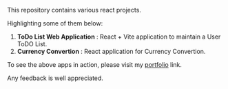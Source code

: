 This repository contains various react projects.

Highlighting some of them below:

1. **ToDo List Web Application** : React + Vite application to maintain a User ToDO List.
2. **Currency Convertion** : React application for Currency Convertion.

To see the above apps in action, please visit my [portfolio](https://narasimha-gaonkar.github.io/ngaonkar-portfolio/) link.

Any feedback is well appreciated.
